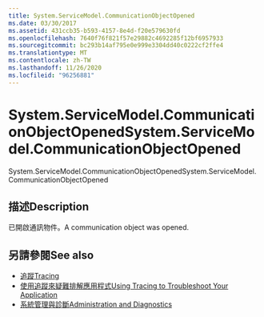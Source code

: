 ```yaml
---
title: System.ServiceModel.CommunicationObjectOpened
ms.date: 03/30/2017
ms.assetid: 431ccb35-b593-4157-8e4d-f20e579630fd
ms.openlocfilehash: 7640f76f821f57e29882c4692285f12bf6957933
ms.sourcegitcommit: bc293b14af795e0e999e3304dd40c0222cf2ffe4
ms.translationtype: MT
ms.contentlocale: zh-TW
ms.lasthandoff: 11/26/2020
ms.locfileid: "96256881"
---
```

# <a name="systemservicemodelcommunicationobjectopened"></a><span data-ttu-id="f01a7-102">System.ServiceModel.CommunicationObjectOpened</span><span class="sxs-lookup"><span data-stu-id="f01a7-102">System.ServiceModel.CommunicationObjectOpened</span></span>

<span data-ttu-id="f01a7-103">System.ServiceModel.CommunicationObjectOpened</span><span class="sxs-lookup"><span data-stu-id="f01a7-103">System.ServiceModel.CommunicationObjectOpened</span></span>  
  
## <a name="description"></a><span data-ttu-id="f01a7-104">描述</span><span class="sxs-lookup"><span data-stu-id="f01a7-104">Description</span></span>  

 <span data-ttu-id="f01a7-105">已開啟通訊物件。</span><span class="sxs-lookup"><span data-stu-id="f01a7-105">A communication object was opened.</span></span>  
  
## <a name="see-also"></a><span data-ttu-id="f01a7-106">另請參閱</span><span class="sxs-lookup"><span data-stu-id="f01a7-106">See also</span></span>

- [<span data-ttu-id="f01a7-107">追蹤</span><span class="sxs-lookup"><span data-stu-id="f01a7-107">Tracing</span></span>](index.md)
- [<span data-ttu-id="f01a7-108">使用追蹤來疑難排解應用程式</span><span class="sxs-lookup"><span data-stu-id="f01a7-108">Using Tracing to Troubleshoot Your Application</span></span>](using-tracing-to-troubleshoot-your-application.md)
- [<span data-ttu-id="f01a7-109">系統管理與診斷</span><span class="sxs-lookup"><span data-stu-id="f01a7-109">Administration and Diagnostics</span></span>](../index.md)
